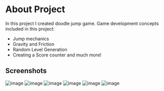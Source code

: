 # About Project
In this project I created doodle jump game. Game development concepts included in this project:
-	Jump mechanics
-	Gravity and Friction
-	Random Level Generation
- Creating a Score counter
and much more!

## Screenshots
![image](https://user-images.githubusercontent.com/58309601/222531397-cf9c9674-b108-4802-8fa1-6918766e359a.png)
![image](https://user-images.githubusercontent.com/58309601/222531414-c7aaef4b-db89-40c2-99fb-35c7dd9472df.png)
![image](https://user-images.githubusercontent.com/58309601/222531437-81f9fe26-0396-41a3-9c44-4c0c1470726b.png)
![image](https://user-images.githubusercontent.com/58309601/222531456-c6feaf72-5a9d-4b22-ad43-3e186094b6c8.png)
![image](https://user-images.githubusercontent.com/58309601/222531479-6445063e-d895-4c46-ba8d-932c85e1820f.png)
![image](https://user-images.githubusercontent.com/58309601/222531503-ec7ab368-16b5-4858-8800-385971c70b61.png)

